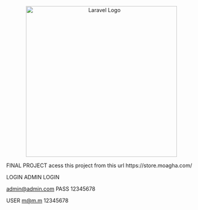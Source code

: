<p align="center"><a href="https://laravel.com" target="_blank"><img src="https://raw.githubusercontent.com/laravel/art/master/logo-lockup/5%20SVG/2%20CMYK/1%20Full%20Color/laravel-logolockup-cmyk-red.svg" width="400" alt="Laravel Logo"></a></p>
FINAL PROJECT 
acess this project from this url
https://store.moagha.com/

LOGIN
ADMIN LOGIN 

admin@admin.com
PASS 12345678

USER 
m@m.m
12345678
